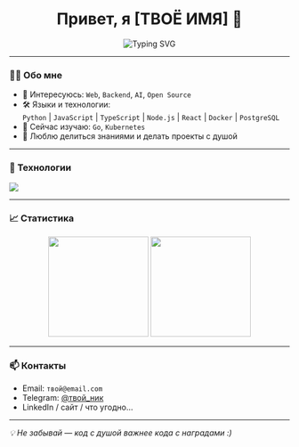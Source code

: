 <h1 align="center">Привет, я [ТВОЁ ИМЯ] 👋</h1>

<p align="center">
  <img src="https://readme-typing-svg.demolab.com?font=Fira+Code&size=22&pause=1000&center=true&vCenter=true&width=435&lines=Добро+пожаловать+в+мой+GitHub!;Разработчик+%2F+Исследователь+%2F+Творец" alt="Typing SVG" />
</p>

---

### 🧑‍💻 Обо мне
- 🎯 Интересуюсь: `Web`, `Backend`, `AI`, `Open Source`
- 🛠️ Языки и технологии:  
  `Python` | `JavaScript` | `TypeScript` | `Node.js` | `React` | `Docker` | `PostgreSQL`
- 🧠 Сейчас изучаю: `Go`, `Kubernetes`
- 🌱 Люблю делиться знаниями и делать проекты с душой

---

### 🔧 Технологии
<p align="left">
  <img src="https://skillicons.dev/icons?i=python,js,ts,react,nodejs,docker,postgres,git,github,linux" />
</p>

---

### 📈 Статистика
<p align="center">
  <img src="https://github-readme-stats.vercel.app/api?username=ТВОЙ_ЮЗЕРНЕЙМ&show_icons=true&theme=github_dark&hide=stars" height="180" />
  <img src="https://github-readme-streak-stats.herokuapp.com/?user=ТВОЙ_ЮЗЕРНЕЙМ&theme=github-dark" height="180" />
</p>

---

### 📫 Контакты
- Email: `твой@email.com`
- Telegram: [@твой_ник](https://t.me/твой_ник)
- LinkedIn / сайт / что угодно…

---

_💡 Не забывай — код с душой важнее кода с наградами :)_
